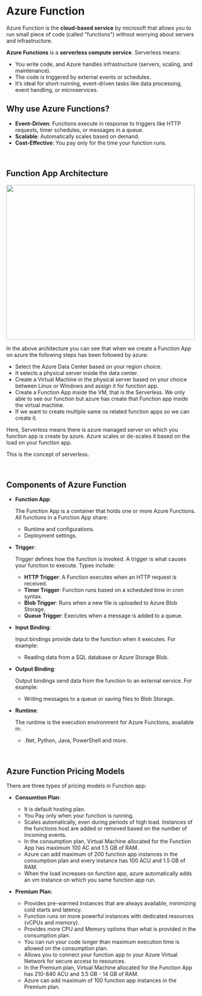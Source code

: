 # Azure Function

Azure Function is the **cloud-based service** by microsoft that allows you to run small piece of code (called "functions") without worrying about servers and infrastructure.

**Azure Functions** is a **serverless compute service**. Serverless means:
- You write code, and Azure handles infrastructure (servers, scaling, and maintenance).
- The code is triggered by external events or schedules.
- It’s ideal for short-running, event-driven tasks like data processing, event handling, or microservices.

## Why use Azure Functions?

- **Event-Driven**: Functions execute in response to triggers like HTTP requests, timer schedules, or messages in a queue.
- **Scalable**: Automatically scales based on demand.
- **Cost-Effective**: You pay only for the time your function runs.

<br>

## Function App Architecture

<img src="https://drive.google.com/uc?export=view&id=14_Q67adSir4Q7wPqIeDHNCB6o5ojfguY" width="500" height="410">

In the above architecture you can see that when we create a Function App on azure the following steps has been followed by azure:
- Select the Azure Data Center based on your region choice.
- It selects a physical server inside the data center.
- Create a Virtual Machine in the physical server based on your choice between Linux or Windows and assign it for function app.
- Create a Function App inside the VM, that is the Serverless. We only able to see our function but azure has create that Function app inside the virtual machine.
- If we want to create multiple same os related function apps so we can create it.

Here, Serverless means there is azure managed server on which you function app is create by azure. Azure scales or de-scales it based on the load on your function app.

This is the concept of serverless.

<br>

## Components of Azure Function

- **Function App**:

  The Function App is a container that holds one or more Azure Functions. All functions in a Function App share:
  - Runtime and configurations.
  - Deployment settings.

- **Trigger**:

  Trigger defines how the function is invoked. A trigger is what causes your function to execute. Types include:

  - **HTTP Trigger**: A Function executes when an HTTP request is received.
  - **Timer Trigger**: Function runs based on a scheduled time in cron syntax.
  - **Blob Trigger**: Runs when a new file is uploaded to Azure Blob Storage.
  - **Queue Trigger**: Executes when a message is added to a queue.
 
- **Input Binding**:

  Input bindings provide data to the function when it executes. For example:
  - Reading data from a SQL database or Azure Storage Blob.

- **Output Binding**:

  Output bindings send data from the function to an external service. For example:
  - Writing messages to a queue or saving files to Blob Storage.

- **Runtime**:

  The runtime is the execution environment for Azure Functions, available in:
  - .Net, Python, Java, PowerShell and more.

<br>

## Azure Function Pricing Models

There are three types of pricing models in Function app:

- **Consumtion Plan**:

  - It is default hosting plan.
  - You Pay only when your function is running.
  - Scales automatically, even during periods of high load. Instances of the functions host are added or removed based on the number of incoming events.
  - In the consumption plan, Virtual Machine allocated for the Function App has maximum 100 AC and 1.5 GB of RAM.
  - Azure can add maximum of 200 function app instances in the consumption plan and every instance has 100 ACU and 1.5 GB of RAM.
  - When the load increases on function app, azure automatically adds an vm instance on which you same function app run.

- **Premium Plan**:

  - Provides pre-warmed instances that are always available, minimizing cold starts and latency.
  - Function runs on more powerful instances with dedicated resources (vCPUs and memory).
  - Provides more CPU and Memory options than what is provided in the consumption plan.
  - You can run your code longer than maximum execution time is allowed on the consumption plan.
  - Allows you to connect your function app to your Azure Virtual Network for secure access to resources.
  - In the Premium plan, Virtual Machine allocated for the Function App has 210-840 ACU and 3.5 GB - 14 GB of RAM.
  - Azure can add maximum of 100 function app instances in the Premium plan.
